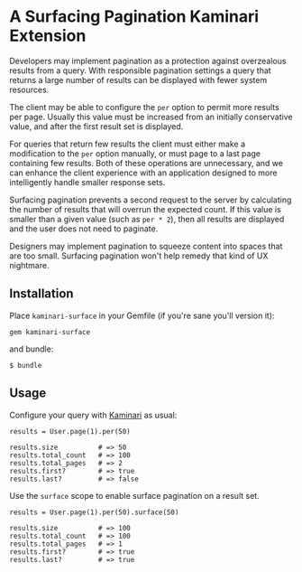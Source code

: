 # A Surfacing Pagination Kaminari Extension

Developers may implement pagination as a protection against
overzealous results from a query. With responsible pagination settings
a query that returns a large number of results can be displayed with
fewer system resources.

The client may be able to configure the `per` option to permit more results per
page. Usually this value must be increased from an initially conservative
value, and after the first result set is displayed.

For queries that return few results the client must either make a modification
to the `per` option manually, or must page to a last page containing few
results. Both of these operations are unnecessary, and we can enhance the
client experience with an application designed to more intelligently handle
smaller response sets.

Surfacing pagination prevents a second request to the server by calculating the
number of results that will overrun the expected count. If this value is smaller
than a given value (such as `per * 2`), then all results are displayed and the
user does not need to paginate.

Designers may implement pagination to squeeze content into spaces that are too
small. Surfacing pagination won't help remedy that kind of UX nightmare.

## Installation

Place `kaminari-surface` in your Gemfile (if you're sane you'll version it):

    gem kaminari-surface

and bundle:

    $ bundle

## Usage

Configure your query with [Kaminari](https://github.com/amatsuda/kaminari) as
usual:

    results = User.page(1).per(50)

    results.size          # => 50
    results.total_count   # => 100
    results.total_pages   # => 2
    results.first?        # => true
    results.last?         # => false

Use the `surface` scope to enable surface pagination on a result set.

    results = User.page(1).per(50).surface(50)

    results.size          # => 100
    results.total_count   # => 100
    results.total_pages   # => 1
    results.first?        # => true
    results.last?         # => true

